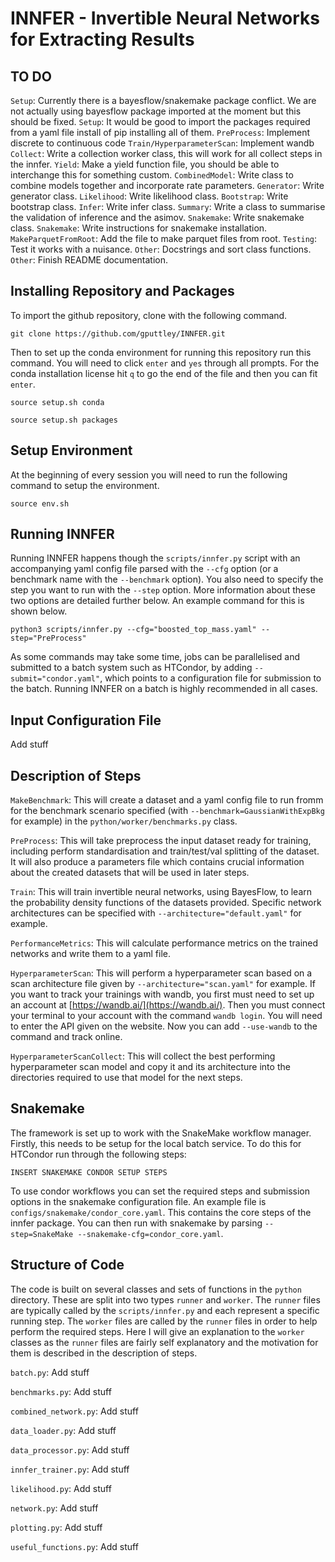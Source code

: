 # INNFER - Invertible Neural Networks for Extracting Results

## TO DO

`Setup`: Currently there is a bayesflow/snakemake package conflict. We are not actually using bayesflow package imported at the moment but this should be fixed.
`Setup`: It would be good to import the packages required from a yaml file install of pip installing all of them.
`PreProcess`: Implement discrete to continuous code
`Train/HyperparameterScan`: Implement wandb
`Collect`: Write a collection worker class, this will work for all collect steps in the innfer.
`Yield`: Make a yield function file, you should be able to interchange this for something custom.
`CombinedModel`: Write class to combine models together and incorporate rate parameters.
`Generator`: Write generator class.
`Likelihood`: Write likelihood class.
`Bootstrap`: Write bootstrap class.
`Infer`: Write infer class.
`Summary`: Write a class to summarise the validation of inference and the asimov.
`Snakemake`: Write snakemake class.
`Snakemake`: Write instructions for snakemake installation.
`MakeParquetFromRoot`: Add the file to make parquet files from root.
`Testing`: Test it works with a nuisance.
`Other`: Docstrings and sort class functions.
`Other`: Finish README documentation.

## Installing Repository and Packages

To import the github repository, clone with the following command.
```
git clone https://github.com/gputtley/INNFER.git
```

Then to set up the conda environment for running this repository run this command. You will need to click `enter` and `yes` through all prompts. For the conda installation license hit `q` to go the end of the file and then you can fit `enter`. 
```
source setup.sh conda
```
```
source setup.sh packages
```

## Setup Environment

At the beginning of every session you will need to run the following command to setup the environment.
```
source env.sh
```

## Running INNFER

Running INNFER happens though the `scripts/innfer.py` script with an accompanying yaml config file parsed with the `--cfg` option (or a benchmark name with the `--benchmark` option). You also need to specify the step you want to run with the `--step` option. More information about these two options are detailed further below. An example command for this is shown below.
```
python3 scripts/innfer.py --cfg="boosted_top_mass.yaml" --step="PreProcess"
```

As some commands may take some time, jobs can be parallelised and submitted to a batch system such as HTCondor, by adding `--submit="condor.yaml"`, which points to a configuration file for submission to the batch. Running INNFER on a batch is highly recommended in all cases.

## Input Configuration File

Add stuff

## Description of Steps

`MakeBenchmark`: This will create a dataset and a yaml config file to run fromm for the benchmark scenario specified (with `--benchmark=GaussianWithExpBkg` for example) in the `python/worker/benchmarks.py` class.

`PreProcess`: This will take preprocess the input dataset ready for training, including perform standardisation and train/test/val splitting of the dataset. It will also produce a parameters file which contains crucial information about the created datasets that will be used in later steps.

`Train`: This will train invertible neural networks, using BayesFlow, to learn the probability density functions of the datasets provided. Specific network architectures can be specified with `--architecture="default.yaml"` for example.

`PerformanceMetrics`: This will calculate performance metrics on the trained networks and write them to a yaml file.

`HyperparameterScan`: This will perform a hyperparameter scan based on a scan architecture file given by `--architecture="scan.yaml"` for example. If you want to track your trainings with wandb, you first must need to set up an account at [https://wandb.ai/](https://wandb.ai/). Then you must connect your terminal to your account with the command `wandb login`. You will need to enter the API given on the website. Now you can add `--use-wandb` to the command and track online.

`HyperparameterScanCollect`: This will collect the best performing hyperparameter scan model and copy it and its architecture into the directories required to use that model for the next steps.

## Snakemake

The framework is set up to work with the SnakeMake workflow manager. Firstly, this needs to be setup for the local batch service. To do this for HTCondor run through the following steps:

```
INSERT SNAKEMAKE CONDOR SETUP STEPS
```
To use condor workflows you can set the required steps and submission options in the snakemake configuration file. An example file is `configs/snakemake/condor_core.yaml`. This contains the core steps of the innfer package. You can then run with snakemake by parsing `--step=SnakeMake --snakemake-cfg=condor_core.yaml`.

## Structure of Code

The code is built on several classes and sets of functions in the `python` directory. These are split into two types `runner` and `worker`. The `runner` files are typically called by the `scripts/innfer.py` and each represent a specific running step. The `worker` files are called by the `runner` files in order to help perform the required steps. Here I will give an explanation to the `worker` classes as the `runner` files are fairly self explanatory and the motivation for them is described in the description of steps.

`batch.py`: Add stuff

`benchmarks.py`: Add stuff

`combined_network.py`: Add stuff

`data_loader.py`: Add stuff

`data_processor.py`: Add stuff

`innfer_trainer.py`: Add stuff

`likelihood.py`: Add stuff

`network.py`: Add stuff

`plotting.py`: Add stuff

`useful_functions.py`: Add stuff